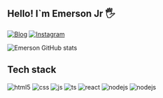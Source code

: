 ## Hello! I`m Emerson Jr 🖐️

[![Blog](https://img.shields.io/badge/LinkedIn-0077B5?style=for-the-badge&logo=linkedin&logoColor=white)](https://www.linkedin.com/in/emerson-junior/)
[![Instagram](https://img.shields.io/badge/Instagram-E4405F?style=for-the-badge&logo=instagram&logoColor=white)](https://instagram.com/emerson_zzz)
 
![Emerson GitHub stats](https://github-readme-stats.vercel.app/api?username=emerson&show_icons=true&theme=dracula&count_private=true)

## Tech stack

<div style="display: inline_block">

  <img align="center" alt="html5" src="https://img.shields.io/badge/Django-092E20?style=for-the-badge&logo=django&logoColor=white"/>
  <img align="center" alt="css" src="https://img.shields.io/badge/Angular-DD0031?style=for-the-badge&logo=angular&logoColor=white"/>
  <img align="center" alt="js" src="https://img.shields.io/badge/Python-3776AB?style=for-the-badge&logo=python&logoColor=white"/>
  <img align="center" alt="ts" src="https://img.shields.io/badge/TypeScript-007ACC?style=for-the-badge&logo=typescript&logoColor=white"/>
  <img align="center" alt="react" src="https://img.shields.io/badge/Material--UI-0081CB?style=for-the-badge&logo=material-ui&logoColor=white"/>
  <img align="center" alt="nodejs" src="https://img.shields.io/badge/Node.js-43853D?style=for-the-badge&logo=node.js&logoColor=white"/>
  <img align="center" alt="nodejs" src="https://img.shields.io/badge/Android-3DDC84?style=for-the-badge&logo=android&logoColor=white"/>
</div><br/>
